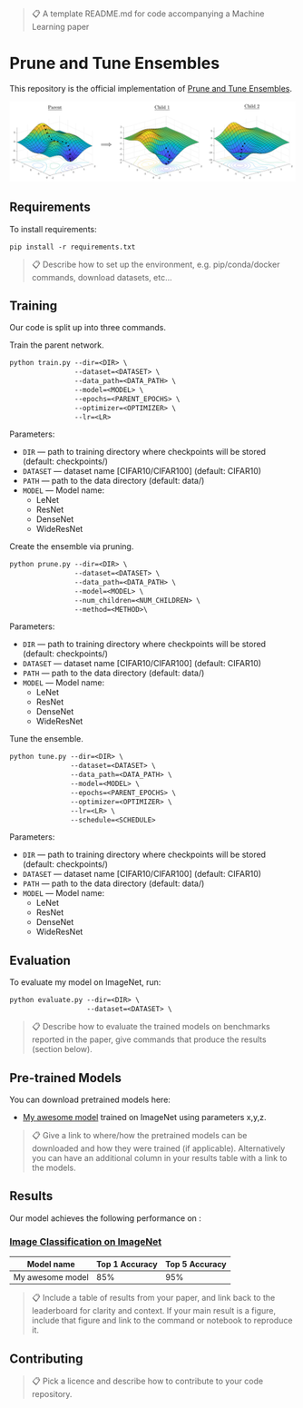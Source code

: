 > 📋 A template README.md for code accompanying a Machine Learning paper

# Prune and Tune Ensembles

This repository is the official implementation of [Prune and Tune Ensembles](#).

![Landscape Visual](./figures/landscape-visual.png)

<!-- ![Anti-Random Networks](./figures/antirandom-networks.png) -->

## Requirements

To install requirements:

```setup
pip install -r requirements.txt
```

> 📋 Describe how to set up the environment, e.g. pip/conda/docker commands, download datasets, etc...

## Training

Our code is split up into three commands.

Train the parent network.

```train
python train.py --dir=<DIR> \
                --dataset=<DATASET> \
                --data_path=<DATA_PATH> \
                --model=<MODEL> \
                --epochs=<PARENT_EPOCHS> \
                --optimizer=<OPTIMIZER> \
                --lr=<LR>
```

Parameters:

- `DIR` &mdash; path to training directory where checkpoints will be stored (default: checkpoints/)
- `DATASET` &mdash; dataset name [CIFAR10/CIFAR100] (default: CIFAR10)
- `PATH` &mdash; path to the data directory (default: data/)
- `MODEL` &mdash; Model name:
  - LeNet
  - ResNet
  - DenseNet
  - WideResNet

Create the ensemble via pruning.

```prune
python prune.py --dir=<DIR> \
                --dataset=<DATASET> \
                --data_path=<DATA_PATH> \
                --model=<MODEL> \
                --num_children=<NUM_CHILDREN> \
                --method=<METHOD>\
```

Parameters:

- `DIR` &mdash; path to training directory where checkpoints will be stored (default: checkpoints/)
- `DATASET` &mdash; dataset name [CIFAR10/CIFAR100] (default: CIFAR10)
- `PATH` &mdash; path to the data directory (default: data/)
- `MODEL` &mdash; Model name:
  - LeNet
  - ResNet
  - DenseNet
  - WideResNet

Tune the ensemble.

```tune
python tune.py --dir=<DIR> \
               --dataset=<DATASET> \
               --data_path=<DATA_PATH> \
               --model=<MODEL> \
               --epochs=<PARENT_EPOCHS> \
               --optimizer=<OPTIMIZER> \
               --lr=<LR> \
               --schedule=<SCHEDULE>
```

Parameters:

- `DIR` &mdash; path to training directory where checkpoints will be stored (default: checkpoints/)
- `DATASET` &mdash; dataset name [CIFAR10/CIFAR100] (default: CIFAR10)
- `PATH` &mdash; path to the data directory (default: data/)
- `MODEL` &mdash; Model name:
  - LeNet
  - ResNet
  - DenseNet
  - WideResNet

## Evaluation

To evaluate my model on ImageNet, run:

```evaluate
python evaluate.py --dir=<DIR> \
                   --dataset=<DATASET> \
```

> 📋 Describe how to evaluate the trained models on benchmarks reported in the paper, give commands that produce the results (section below).

## Pre-trained Models

You can download pretrained models here:

- [My awesome model](https://drive.google.com/mymodel.pth) trained on ImageNet using parameters x,y,z.

> 📋 Give a link to where/how the pretrained models can be downloaded and how they were trained (if applicable). Alternatively you can have an additional column in your results table with a link to the models.

## Results

Our model achieves the following performance on :

### [Image Classification on ImageNet](https://paperswithcode.com/sota/image-classification-on-imagenet)

| Model name       | Top 1 Accuracy | Top 5 Accuracy |
| ---------------- | -------------- | -------------- |
| My awesome model | 85%            | 95%            |

> 📋 Include a table of results from your paper, and link back to the leaderboard for clarity and context. If your main result is a figure, include that figure and link to the command or notebook to reproduce it.

## Contributing

> 📋 Pick a licence and describe how to contribute to your code repository.
